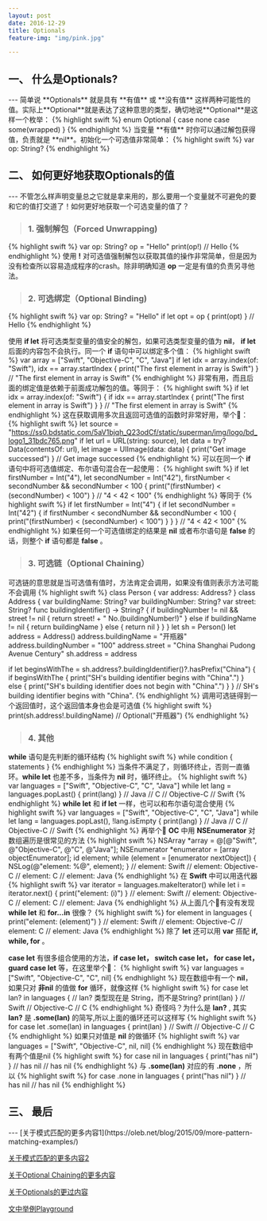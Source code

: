 ```yaml
---
layout: post
date: 2016-12-29
title: Optionals
feature-img: "img/pink.jpg"

---
```


<h2>一、 什么是Optionals?</h2>
---
简单说 **Optionals** 就是具有 **有值** 或 **没有值** 这样两种可能性的值。实际上**Optional**就是表达了这种意思的类型，确切地说**Optional**是这样一个枚举：
{% highlight swift %}
enum Optional<Wrapped> {
  case none
  case some(wrapped)
}
{% endhighlight %}
当变量 **有值** 时你可以通过解包获得值，负责就是 **nil**。初始化一个可选值非常简单：
{% highlight swift %}
var op: String?
{% endhighlight %}

<h2>二、 如何更好地获取Optionals的值</h2>
---
不管怎么样声明变量总之它就是拿来用的，那么要用一个变量就不可避免的要和它的值打交道了！如何更好地获取一个可选变量的值了？

> <h3>1. 强制解包（Forced Unwrapping)</h3>

{% highlight swift %}
var op: String?
op = "Hello"
print(op!)
// Hello
{% endhighlight %}
使用 **!** 对可选值强制解包以获取其值的操作非常简单，但是因为没有检查所以容易造成程序的crash。除非明确知道 **op** 一定是有值的负责另寻他法。

> <h3>2. 可选绑定（Optional Binding)</h3>

{% highlight swift %}
var op: String? = "Hello"
if let opt = op {
  print(opt)
}
// Hello
{% endhighlight %}

使用 **if let** 将可选类型变量的值安全的解包，如果可选类型变量的值为 **nil**， **if let** 后面的内容包不会执行。同一个 **if** 语句中可以绑定多个值：
{% highlight swift %}
var array = ["Swift", "Objective-C", "C", "Java"]
if let idx = array.index(of: "Swift"), idx == array.startIndex {
    print("The first element in array is Swift")
}
// "The first element in array is Swift"
{% endhighlight %}
非常有用，而且后面的绑定值是依赖于前面成功解包的值。等同于：
{% highlight swift %}
if let idx = array.index(of: "Swift") {
    if idx == array.startIndex {
        print("The first element in array is Swift")
    }
}
// "The first element in array is Swift"
{% endhighlight %}
这在获取调用多次且返回可选值的函数时非常好用，举个🌰：
{% highlight swift %}
let source = "https://ss0.bdstatic.com/5aV1bjqh_Q23odCf/static/superman/img/logo/bd_logo1_31bdc765.png"
if let url = URL(string: source),
    let data = try? Data(contentsOf: url),
    let image = UIImage(data: data) {
    print("Get image successed")
}
// Get image successed
{% endhighlight %}
可以在同一个 **if** 语句中将可选值绑定、布尔语句混合在一起使用：
{% highlight swift %}
if let firstNumber = Int("4"),
    let secondNumber = Int("42"),
    firstNumber < secondNumber && secondNumber < 100 {
    print("\(firstNumber) < \(secondNumber) < 100")
}
// "4 < 42 < 100"
{% endhighlight %}
等同于
{% highlight swift %}
if let firstNumber = Int("4") {
    if let secondNumber = Int("42") {
        if firstNumber < secondNumber && secondNumber < 100 {
            print("\(firstNumber) < \(secondNumber) < 100")
        }
    }
}
// "4 < 42 < 100"
{% endhighlight %}
如果任何一个可选值绑定的结果是 **nil** 或者布尔语句是 **false** 的话，则整个 **if** 语句都是 **false** 。

> <h3>3. 可选链（Optional Chaining）</h3>

可选链的意思就是当可选值有值时，方法肯定会调用，如果没有值则表示方法可能不会调用
{% highlight swift %}
class Person {
    var address: Address?
}
class Address {
    var buildingName: String?
    var buildingNumber: String?
    var street: String?
    func buildingIdentifier() -> String? {
        if buildingNumber != nil && street != nil {
            return street! + " No.\(buildingNumber!)"
        } else if buildingName != nil {
            return buildingName
        } else {
            return nil
        }
    }
}
let sh = Person()
let address = Address()
address.buildingName = "开瓶器"
address.buildingNumber = "100"
address.street = "China Shanghai Pudong Avenue Century"
sh.address = address

if let beginsWithThe = sh.address?.buildingIdentifier()?.hasPrefix("China") {
    if beginsWithThe {
        print("SH's building identifier begins with \"China\".")
    } else {
        print("SH's building identifier does not begin with \"China\".")
    }
}
// SH's building identifier begins with "China".
{% endhighlight %}
调用可选链得到一个返回值时，这个返回值本身也会是可选值
{% highlight swift %}
print(sh.address!.buildingName)
// Optional("开瓶器")
{% endhighlight %}


> <h3>4. 其他</h3>

**while** 语句是先判断的循环结构
{% highlight swift %}
while condition {
    statements
}
{% endhighlight %}
当条件不满足了，则循环终止，否则一直循环。**while let** 也差不多，当条件为 **nil** 时，循环终止。
{% highlight swift %}
var languages = ["Swift", "Objective-C", "C", "Java"]
while let lang = languages.popLast() {
    print(lang)
}
// Java
// C
// Objective-C
// Swift
{% endhighlight %}
**while let** 和 **if let** 一样，也可以和布尔语句混合使用
{% highlight swift %}
var languages = ["Swift", "Objective-C", "C", "Java"]
while let lang = languages.popLast(), !lang.isEmpty {
    print(lang)
}
// Java
// C
// Objective-C
// Swift
{% endhighlight %}
再举个🌰 **OC** 中用 **NSEnumerator** 对数组遍历是很常见的方法
{% highlight swift %}
NSArray *array = @[@"Swift", @"Objective-C", @"C", @"Java"];
NSEnumerator *enumerator = [array objectEnumerator];
id element;
while (element = [enumerator nextObject]) {
	NSLog(@"element: %@", element);
}
// element: Swift
// element: Objective-C
// element: C
// element: Java
{% endhighlight %}
在 **Swift** 中可以用迭代器
{% highlight swift %}
var iterator = languages.makeIterator()
while let i = iterator.next() {
    print("element: \(i)")
}
// element: Swift
// element: Objective-C
// element: C
// element: Java
{% endhighlight %}
从上面几个🌰有没有发现 **while let** 和 **for...in** 很像？
{% highlight swift %}
for element in languages {
    print("element: \(element)")
}
// element: Swift
// element: Objective-C
// element: C
// element: Java
{% endhighlight %}
除了 **let** 还可以用 **var** 搭配 **if, while, for** 。

**case let** 有很多组合使用的方法，**if case let， switch case let， for case let， guard case let** 等，在这里举个🌰：
{% highlight swift %}
var languages = ["Swift", "Objective-C", "C", nil]
{% endhighlight %}
现在数组中有一个 **nil**，如果只对 **非nil** 的值做 **for** 循环，就像这样
{% highlight swift %}
for case let lan? in languages {
    // lan? 类型现在是 String，而不是String?
    print(lan)
}
// Swift
// Objective-C
// C
{% endhighlight %}
奇怪吗？为什么是 **lan?** , 其实 **lan?** 是 **.some(lan)** 的简写,所以上面的循环还可以这样写
{% highlight swift %}
for case let .some(lan) in languages {
    print(lan)
}
// Swift
// Objective-C
// C
{% endhighlight %}
如果只对值是 **nil** 的做循环
{% highlight swift %}
var languages = ["Swift", "Objective-C", nil, nil]
{% endhighlight %}
现在数组中有两个值是nil
{% highlight swift %}
for case nil in languages {
    print("has nil")
}
// has nil
// has nil
{% endhighlight %}
与 **.some(lan)** 对应的有 **.none** ，所以
{% highlight swift %}
for case .none in languages {
    print("has nil")
}
// has nil
// has nil
{% endhighlight %}
<h2>三、 最后</h2>
---
[关于模式匹配的更多内容1](https://oleb.net/blog/2015/09/more-pattern-matching-examples/)

[关于模式匹配的更多内容2](http://swift.gg/2016/06/06/pattern-matching-4/)

[关于Optional Chaining的更多内容](https://developer.apple.com/library/content/documentation/Swift/Conceptual/Swift_Programming_Language/OptionalChaining.html#//apple_ref/doc/uid/TP40014097-CH21-ID245)

[关于Optionals的更过内容](https://developer.apple.com/library/content/documentation/Swift/Conceptual/Swift_Programming_Language/TheBasics.html#//apple_ref/doc/uid/TP40014097-CH5-ID309)

[文中举例Playground]()
